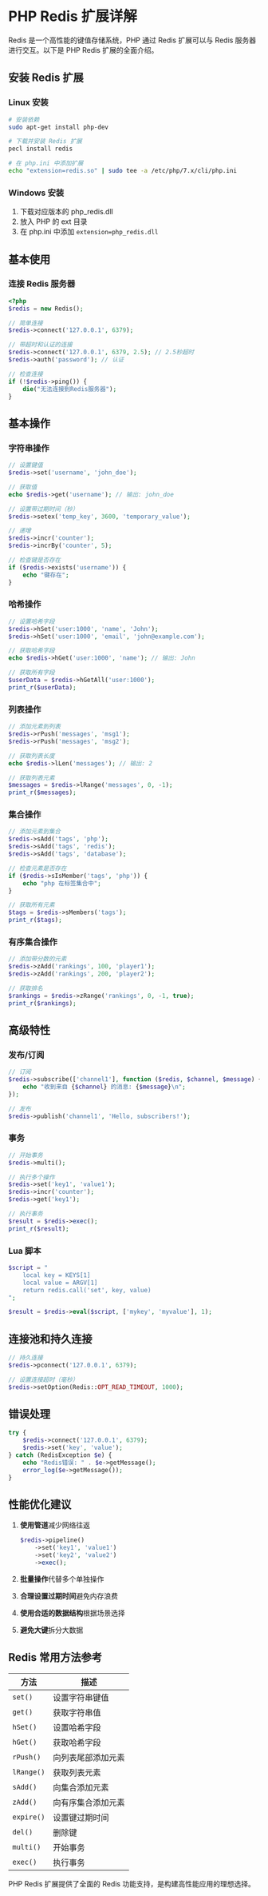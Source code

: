 # PHP Redis 扩展详解

Redis 是一个高性能的键值存储系统，PHP 通过 Redis 扩展可以与 Redis 服务器进行交互。以下是 PHP Redis 扩展的全面介绍。

## 安装 Redis 扩展

### Linux 安装

```bash
# 安装依赖
sudo apt-get install php-dev

# 下载并安装 Redis 扩展
pecl install redis

# 在 php.ini 中添加扩展
echo "extension=redis.so" | sudo tee -a /etc/php/7.x/cli/php.ini
```

### Windows 安装

1. 下载对应版本的 php_redis.dll
2. 放入 PHP 的 ext 目录
3. 在 php.ini 中添加 `extension=php_redis.dll`

## 基本使用

### 连接 Redis 服务器

```php
<?php
$redis = new Redis();

// 简单连接
$redis->connect('127.0.0.1', 6379);

// 带超时和认证的连接
$redis->connect('127.0.0.1', 6379, 2.5); // 2.5秒超时
$redis->auth('password'); // 认证

// 检查连接
if (!$redis->ping()) {
    die("无法连接到Redis服务器");
}
```

## 基本操作

### 字符串操作

```php
// 设置键值
$redis->set('username', 'john_doe');

// 获取值
echo $redis->get('username'); // 输出: john_doe

// 设置带过期时间（秒）
$redis->setex('temp_key', 3600, 'temporary_value');

// 递增
$redis->incr('counter');
$redis->incrBy('counter', 5);

// 检查键是否存在
if ($redis->exists('username')) {
    echo "键存在";
}
```

### 哈希操作

```php
// 设置哈希字段
$redis->hSet('user:1000', 'name', 'John');
$redis->hSet('user:1000', 'email', 'john@example.com');

// 获取哈希字段
echo $redis->hGet('user:1000', 'name'); // 输出: John

// 获取所有字段
$userData = $redis->hGetAll('user:1000');
print_r($userData);
```

### 列表操作

```php
// 添加元素到列表
$redis->rPush('messages', 'msg1');
$redis->rPush('messages', 'msg2');

// 获取列表长度
echo $redis->lLen('messages'); // 输出: 2

// 获取列表元素
$messages = $redis->lRange('messages', 0, -1);
print_r($messages);
```

### 集合操作

```php
// 添加元素到集合
$redis->sAdd('tags', 'php');
$redis->sAdd('tags', 'redis');
$redis->sAdd('tags', 'database');

// 检查元素是否存在
if ($redis->sIsMember('tags', 'php')) {
    echo "php 在标签集合中";
}

// 获取所有元素
$tags = $redis->sMembers('tags');
print_r($tags);
```

### 有序集合操作

```php
// 添加带分数的元素
$redis->zAdd('rankings', 100, 'player1');
$redis->zAdd('rankings', 200, 'player2');

// 获取排名
$rankings = $redis->zRange('rankings', 0, -1, true);
print_r($rankings);
```

## 高级特性

### 发布/订阅

```php
// 订阅
$redis->subscribe(['channel1'], function ($redis, $channel, $message) {
    echo "收到来自 {$channel} 的消息: {$message}\n";
});

// 发布
$redis->publish('channel1', 'Hello, subscribers!');
```

### 事务

```php
// 开始事务
$redis->multi();

// 执行多个操作
$redis->set('key1', 'value1');
$redis->incr('counter');
$redis->get('key1');

// 执行事务
$result = $redis->exec();
print_r($result);
```

### Lua 脚本

```php
$script = "
    local key = KEYS[1]
    local value = ARGV[1]
    return redis.call('set', key, value)
";

$result = $redis->eval($script, ['mykey', 'myvalue'], 1);
```

## 连接池和持久连接

```php
// 持久连接
$redis->pconnect('127.0.0.1', 6379);

// 设置连接超时（毫秒）
$redis->setOption(Redis::OPT_READ_TIMEOUT, 1000);
```

## 错误处理

```php
try {
    $redis->connect('127.0.0.1', 6379);
    $redis->set('key', 'value');
} catch (RedisException $e) {
    echo "Redis错误: " . $e->getMessage();
    error_log($e->getMessage());
}
```

## 性能优化建议

1. **使用管道**减少网络往返
   ```php
   $redis->pipeline()
       ->set('key1', 'value1')
       ->set('key2', 'value2')
       ->exec();
   ```

2. **批量操作**代替多个单独操作

3. **合理设置过期时间**避免内存浪费

4. **使用合适的数据结构**根据场景选择

5. **避免大键**拆分大数据

## Redis 常用方法参考

| 方法 | 描述 |
|------|------|
| `set()` | 设置字符串键值 |
| `get()` | 获取字符串值 |
| `hSet()` | 设置哈希字段 |
| `hGet()` | 获取哈希字段 |
| `rPush()` | 向列表尾部添加元素 |
| `lRange()` | 获取列表元素 |
| `sAdd()` | 向集合添加元素 |
| `zAdd()` | 向有序集合添加元素 |
| `expire()` | 设置键过期时间 |
| `del()` | 删除键 |
| `multi()` | 开始事务 |
| `exec()` | 执行事务 |

PHP Redis 扩展提供了全面的 Redis 功能支持，是构建高性能应用的理想选择。